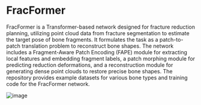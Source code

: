 # FracFormer
FracFormer is a Transformer-based network designed for fracture reduction planning, utilizing point cloud data from fracture segmentation to estimate the target pose of bone fragments. It formulates the task as a patch-to-patch translation problem to reconstruct bone shapes. The network includes a Fragment-Aware Patch Encoding (FAPE) module for extracting local features and embedding fragment labels, a patch morphing module for predicting reduction deformations, and a reconstruction module for generating dense point clouds to restore precise bone shapes. The repository provides example datasets for various bone types and training code for the FracFormer network.

![image](https://github.com/Sutuk/FracFormer/blob/main/data/overview.png)
